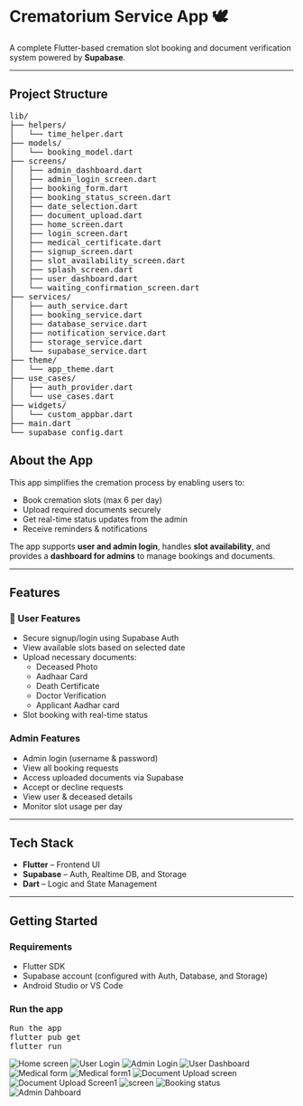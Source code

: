 # Crematorium Service App 🕊️

A complete Flutter-based cremation slot booking and document verification system powered by **Supabase**.

---
## Project Structure
<pre>
lib/
├── helpers/
│   └── time_helper.dart
├── models/
│   └── booking_model.dart
├── screens/
│   ├── admin_dashboard.dart
│   ├── admin_login_screen.dart
│   ├── booking_form.dart
│   ├── booking_status_screen.dart
│   ├── date_selection.dart
│   ├── document_upload.dart
│   ├── home_screen.dart
│   ├── login_screen.dart
│   ├── medical_certificate.dart
│   ├── signup_screen.dart
│   ├── slot_availability_screen.dart
│   ├── splash_screen.dart
│   ├── user_dashboard.dart
│   └── waiting_confirmation_screen.dart
├── services/
│   ├── auth_service.dart
│   ├── booking_service.dart
│   ├── database_service.dart
│   ├── notification_service.dart
│   ├── storage_service.dart
│   └── supabase_service.dart
├── theme/
│   └── app_theme.dart
├── use_cases/
│   ├── auth_provider.dart
│   └── use_cases.dart
├── widgets/
│   └── custom_appbar.dart
├── main.dart
└── supabase_config.dart
</pre>
## About the App

This app simplifies the cremation process by enabling users to:
- Book cremation slots (max 6 per day)
- Upload required documents securely
- Get real-time status updates from the admin
- Receive reminders & notifications

The app supports **user and admin login**, handles **slot availability**, and provides a **dashboard for admins** to manage bookings and documents.

---

## Features

### 👤 User Features
- Secure signup/login using Supabase Auth
- View available slots based on selected date
- Upload necessary documents:
  - Deceased Photo
  - Aadhaar Card
  - Death Certificate
  - Doctor Verification
  - Applicant Aadhar card
- Slot booking with real-time status

### Admin Features
- Admin login (username & password)
- View all booking requests
- Access uploaded documents via Supabase
- Accept or decline requests
- View user & deceased details
- Monitor slot usage per day

---

## Tech Stack

- **Flutter** – Frontend UI
- **Supabase** – Auth, Realtime DB, and Storage
- **Dart** – Logic and State Management

---

## Getting Started

### Requirements
- Flutter SDK
- Supabase account (configured with Auth, Database, and Storage)
- Android Studio or VS Code

### Run the app
<pre>
Run the app
flutter pub get
flutter run
</pre>



![Home screen](https://github.com/user-attachments/assets/e2611b41-c1a3-4452-b077-fd9090c2b84e)
![User Login](https://github.com/user-attachments/assets/c6ba92da-e0f6-4ece-b5bf-cb777a63b0a6)
![Admin Login](https://github.com/user-attachments/assets/6bc6d66e-b210-46ed-ab40-361d4c89868e)
![User Dashboard](https://github.com/user-attachments/assets/a4ed474a-76f1-49a4-b694-e0efd7f62626)
![Medical form](https://github.com/user-attachments/assets/9aa4264b-0f70-4197-9df1-ee4f1e261ed5)
![Medical form1](https://github.com/user-attachments/assets/1b7386a0-6dea-4102-a9ef-9dbf142cdf1c)
![Document Upload screen](https://github.com/user-attachments/assets/42cabf7c-6465-4788-816c-f26652c83bfb)
![Document Upload Screen1](https://github.com/user-attachments/assets/5951d068-45ed-4f14-9b80-ab397f33e0ef)
![screen](https://github.com/user-attachments/assets/9fd4b7ed-eae7-4edd-8963-24e665b90834)
![Booking status](https://github.com/user-attachments/assets/13a4c6db-68e8-4d73-a1d0-f204efaa3f89)
![Admin Dahboard](https://github.com/user-attachments/assets/37f4d60d-413b-4eae-9777-64a31522bc76)










